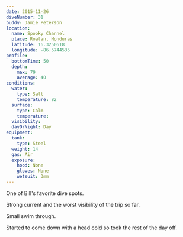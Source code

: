 ```yaml
---
date: 2015-11-26
diveNumber: 31
buddy: Jamie Peterson
location:
  name: Spooky Channel
  place: Roatan, Honduras
  latitude: 16.3250618
  longitude: -86.5744535
profile:
  bottomTime: 50
  depth:
    max: 79
    average: 40
conditions:
  water:
    type: Salt
    temperature: 82
  surface:
    type: Calm
    temperature:
  visibility:
  dayOrNight: Day
equipment:
  tank:
    type: Steel
  weight: 14
  gas: Air
  exposure:
    hood: None
    gloves: None
    wetsuit: 3mm
---
```

One of Bill's favorite dive spots.

Strong current and the worst visibility of the trip so far.

Small swim through.

Started to come down with a head cold so took the rest of the day off.

